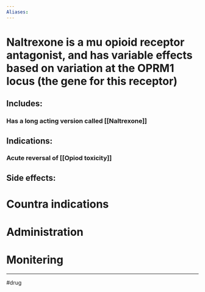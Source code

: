 ```yaml
---
Aliases:
---
```

# Naltrexone is a mu opioid receptor antagonist, and has variable effects based on variation at the OPRM1 locus (the gene for this receptor)
## Includes:
### Has a long acting version called [[Naltrexone]]
## Indications:
### Acute reversal of [[Opiod toxicity]]
## Side effects:
# Countra indications
# Administration 
# Monitering 

---
#drug 